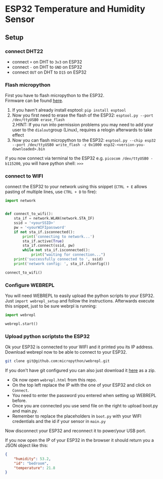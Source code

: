 # ESP32 Temperature and Humidity Sensor

## Setup
### connect DHT22

- connect `+` on DHT to `3v3` on ESP32  
- connect `-` on DHT to `GND` on ESP32  
- connect `OUT` on DHT to `D15` on ESP32 

### Flash micropython
First you have to flash micropython to the ESP32.  
Firmware can be found [here](https://micropython.org/download#esp32).  


1. If you havn't already install esptool: `pip install esptool`  
2. Now you first need to erase the flash of the ESP32: `esptool.py --port /dev/ttyUSB0 erase_flash`  
2.HINT: If you run into permission problems you may need to add your user to the `dialout`group (Linux), requires a relogin afterwards to take effect
3. Now you can flash micropython to the ESP32: `esptool.py --chip esp32 --port /dev/ttyUSB0 write_flash -z 0x1000 esp32-<version-you-downloaded>.bin`

if you now connect via terminal to the ESP32 e.g. `picocom /dev/ttyUSB0 -b115200`, you will have python shell: `>>>`

### connect to WIFI
connect the ESP32 to your network using this snippet (`CTRL + E` allows pasting of multiple lines, use `CTRL + D` to fire):

```python
import network


def connect_to_wifi():
    sta_if = network.WLAN(network.STA_IF)
    ssid = '<yourSSID>'
    pw = '<yourWIFIpassword'
    if not sta_if.isconnected():
        print('connecting to network...')
        sta_if.active(True)
        sta_if.connect(ssid, pw)
        while not sta_if.isconnected():
            print("waiting for connection...")
    print('successfully connected to ', ssid)
    print('network config: ', sta_if.ifconfig())

connect_to_wifi()
```
### Configure WEBREPL
You will need WEBREPL to easily upload the python scripts to your ESP32.  
Just `import webrepl_setup` and follow the instructions.
Afterwards execute this snippet, just to be sure webrpl is running:
```python
import webrepl

webrepl.start()
```


### Upload python scriptsto the ESP32
Ok your ESP32 is connected to your WIFI and it printed you its IP address.
Download webrepl now to be able to connect to your ESP32.
```bash
git clone git@github.com:micropython/webrepl.git
```
If you don't have git configured you can also just download it [here](https://github.com/micropython/webrepl) as a zip.

- Ok now open `webrepl.html` from this repo.  
- On the top left replace the IP with the one of your ESP32 and click on `Connect`.
- You need to enter the password you entered when setting up WEBREPL before.  
- Once you are connected you use send file on the right to upload boot.py and main.py.  
- Remember to replace the placeholders in `boot.py` with your WIFI credentials and the id if your sensor in `main.py`

Now disconnect your ESP32 and reconnect it to power/your USB port.

If you now open the IP of your ESP32 in the browser it should return you a JSON object like this:
```json
{
    "humidity": 53.2,
    "id": "bedroom",
    "temperature": 21.8
}
```





